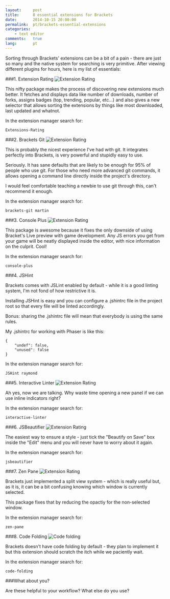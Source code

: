 ```yaml
---
layout:     post
title:      8 essential extensions for Brackets
date:       2014-10-15 20:00:00
permalink:  pt/brackets-essential-extensions
categories: 
    - text editor
comments:   true
lang:       pt
---
```


Sorting through Brackets' extensions can be a bit of a pain - there are just so many and the native system for searching is very primitive. After viewing different plugins for hours, here is my list of essentials:

###1. Extension Rating
![Extension Rating]({{site.baseurl}}/assets/brackets/extension_rating.png)

This nifty package makes the process of discovering new extensions much better. It fetches and displays data like number of downloads, number of forks, assigns badges (top, trending, popular, etc...) and also gives a new selector that allows sorting the extensions by things like most downloaded, last updated and whatnot.

In the extension manager search for:

    Extensions-Rating

###2. Brackets Git
![Extension Rating]({{site.baseurl}}/assets/brackets/git.png)

This is probably the nicest experience I've had with git. It integrates perfectly into Brackets, is very powerful and stupidly easy to use. 

Seriously. It has sane defaults that are likely to be enough for 95% of people who use git. For those who need more advanced git commands, it allows opening a command line directly inside the project's directory. 

I would feel comfortable teaching a newbie to use git through this, can't recommend it enough.

In the extension manager search for:

    brackets-git martin
    
###3. Console Plus
![Extension Rating]({{site.baseurl}}/assets/brackets/console_plus.png)

This package is awesome because it fixes the only downside of using Bracket's Live preview with game development. Any JS errors you get from your game will be neatly displayed inside the editor, with nice information on the culprit. Cool!

In the extension manager search for:

    console-plus
    
###4. JSHint

Brackets comes with JSLint enabled by default - while it is a good linting system, I'm not fond of how restrictive it is.

Installing JSHint is easy and you can configure a .jshintrc file in the project root so that every file will be linted accordingly.

Bonus: sharing the .jshintrc file will mean that everybody is using the same rules.

My .jshintrc for working with Phaser is like this:

    {
        "undef": false,
        "unused": false
    }

In the extension manager search for:

    JSHint raymond

###5. Interactive Linter
![Extension Rating]({{site.baseurl}}/assets/brackets/linting.gif)

Ah yes, now we are talking. Why waste time opening a new panel if we can use inline indicators right?

In the extension manager search for:

    interactive-linter

###6. JSBeautifier
![Extension Rating]({{site.baseurl}}/assets/brackets/beautify.gif)

The easiest way to ensure a style - just tick the "Beautify on Save" box inside the "Edit" menu and you will never have to worry about it again.

In the extension manager search for:

    jsbeautifier

###7. Zen Pane
![Extension Rating]({{site.baseurl}}/assets/brackets/zenpane.gif)

Brackets just implemented a split view system - which is really useful but, as it is, it can be a bit confusing knowing which window is currently selected.

This package fixes that by reducing the opactiy for the non-selected window.

In the extension manager search for:

    zen-pane
    
###8. Code Folding
![Code folding]({{site.baseurl}}/assets/brackets/code_folding.png)

Brackets doesn't have code folding by default - they plan to implement it but this extension should scratch the itch while we paciently wait.

In the extension manager search for:

    code-folding
    
###What about you?

Are these helpful to your workflow? What else do you use?
